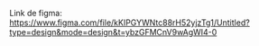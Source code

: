 Link de figma: https://www.figma.com/file/kKIPGYWNtc88rH52yjzTg1/Untitled?type=design&mode=design&t=ybzGFMCnV9wAgWI4-0